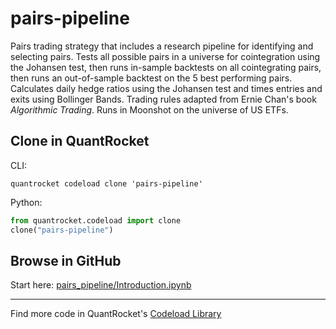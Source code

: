 # pairs-pipeline

Pairs trading strategy that includes a research pipeline for identifying and selecting pairs. Tests all possible pairs in a universe for cointegration using the Johansen test, then runs in-sample backtests on all cointegrating pairs, then runs an out-of-sample backtest on the 5 best performing pairs. Calculates daily hedge ratios using the Johansen test and times entries and exits using Bollinger Bands. Trading rules adapted from Ernie Chan's book *Algorithmic Trading*. Runs in Moonshot on the universe of US ETFs.

## Clone in QuantRocket

CLI:

```shell
quantrocket codeload clone 'pairs-pipeline'
```

Python:

```python
from quantrocket.codeload import clone
clone("pairs-pipeline")
```

## Browse in GitHub

Start here: [pairs_pipeline/Introduction.ipynb](pairs_pipeline/Introduction.ipynb)

***

Find more code in QuantRocket's [Codeload Library](https://www.quantrocket.com/code/)
